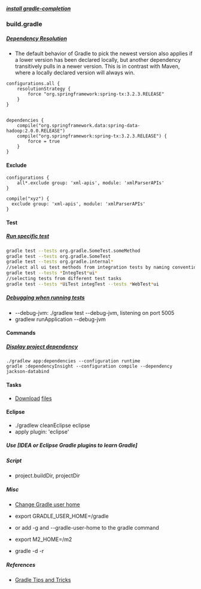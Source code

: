 ##### [install gradle-completion](https://github.com/gradle/gradle-completion)

### build.gradle
##### [Dependency Resolution](https://gist.github.com/cr7pt0gr4ph7/6cd6339eabc2056bc3e7)
- The default behavior of Gradle to pick the newest version also applies if a lower version has been declared locally, but another dependency transitively pulls in a newer version. This is in contrast with Maven, where a locally declared version will always win.
```
configurations.all {
    resolutionStrategy {
        force "org.springframework:spring-tx:3.2.3.RELEASE"
    }
}


dependencies {
    compile("org.springframework.data:spring-data-hadoop:2.0.0.RELEASE")
    compile("org.springframework:spring-tx:3.2.3.RELEASE") {
        force = true
    }
}
```
#### Exclude
```
configurations {
    all*.exclude group: 'xml-apis', module: 'xmlParserAPIs'
}

compile("xyz") {
  exclude group: 'xml-apis', module: 'xmlParserAPIs'
}
```

#### Test
##### [Run specific test](https://docs.gradle.org/1.10/release-notes.html#executing-specific-tests-from-the-command-line)
```bash
gradle test --tests org.gradle.SomeTest.someMethod
gradle test --tests org.gradle.SomeTest
gradle test --tests org.gradle.internal*
//select all ui test methods from integration tests by naming convention
gradle test --tests *IntegTest*ui*
//selecting tests from different test tasks
gradle test --tests *UiTest integTest --tests *WebTest*ui
```
##### [Debugging when running tests](https://docs.gradle.org/current/userguide/java_testing.html)
- --debug-jvm: ./gradlew test --debug-jvm, listening on port 5005
- gradlew runApplication --debug-jvm
#### Commands
##### [Display project dependency](https://www.mkyong.com/gradle/gradle-display-project-dependency/)
```
./gradlew app:dependencies --configuration runtime
gradle :dependencyInsight --configuration compile --dependency jackson-databind
```


#### Tasks
- [Download](https://github.com/michel-kraemer/gradle-download-task) [files](https://michelkraemer.com/recipes-for-gradle-download/)

#### Eclipse
- ./gradlew cleanEclipse eclipse
- apply plugin: 'eclipse'

##### Use [IDEA or Eclipse Gradle plugins to learn Gradle]
##### Script
- project.buildDir, projectDir


##### Misc
- [Change Gradle user home](http://mrhaki.blogspot.com/2010/09/gradle-goodness-changing-gradle-user.html)
- export GRADLE_USER_HOME=/gradle
- or add -g and --gradle-user-home to the gradle command
- export M2_HOME=/m2

- gradle -d -r

##### References
- [Gradle Tips and Tricks](/2017/10/gradle-tips-and-tricks-2017.html)
